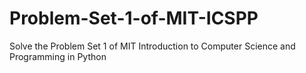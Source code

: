 # Problem-Set-1-of-MIT-ICSPP
Solve the Problem Set 1 of MIT Introduction to Computer Science and Programming in Python
